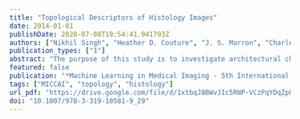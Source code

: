 ```yaml
---
title: "Topological Descriptors of Histology Images"
date: 2014-01-01
publishDate: 2020-07-08T19:54:41.941793Z
authors: ["Nikhil Singh", "Heather D. Couture", "J. S. Marron", "Charles M. Perou", "Marc Niethammer"]
publication_types: ["1"]
abstract: "The purpose of this study is to investigate architectural characteristics of cell arrangements in breast cancer histology images. We propose the use of topological data analysis to summarize the geometric information inherent in tumor cell arrangements. Our goal is to use this information as signatures that encode robust summaries of cell arrangements in tumor tissue as captured through histology images. In particular, using ideas from algebraic topology we construct topological descriptors based on cell nucleus segmentations such as persistency charts and Betti sequences. We assess their performance on the task of discriminating the breast cancer subtypes Basal, Luminal A, Luminal B and HER2. We demonstrate that the topological features contain useful complementary information to image-appearance based features that can improve discriminatory performance of classifiers."
featured: false
publication: "*Machine Learning in Medical Imaging - 5th International Workshop, MLMI 2014, Held in Conjunction with MICCAI 2014, Boston, MA, USA, September 14, 2014. Proceedings*"
tags: ["MICCAI", "topology", "histology"]
url_pdf: "https://drive.google.com/file/d/1xtbqJ8BWvJIc5RNP-VCzPqYDqZpQoK47"
doi: "10.1007/978-3-319-10581-9_29"
---
```


